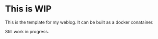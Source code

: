 # This is WIP

This is the template for my weblog. 
It can be built as a docker conatainer.

Still work in progress.
